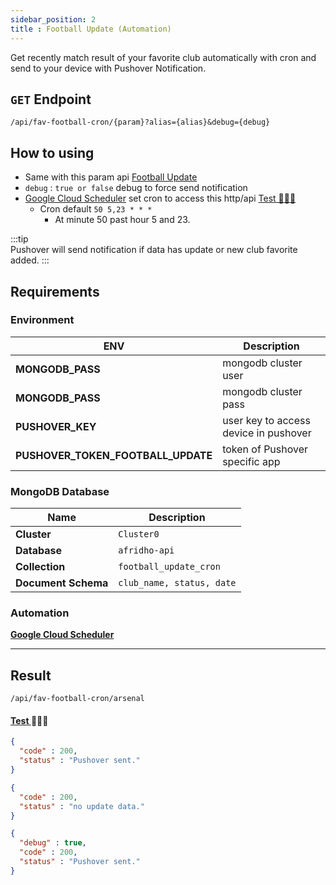```yaml
---
sidebar_position: 2
title : Football Update (Automation)
---
```


Get recently match result of your favorite club automatically with cron and send to your device with Pushover Notification.

## `GET` Endpoint

```
/api/fav-football-cron/{param}?alias={alias}&debug={debug}
```

## How to using
- Same with this param api [Football Update](./football-update.md#how-to-using)
- `debug` : `true or false` debug to force send notification
- [Google Cloud Scheduler](https://console.cloud.google.com/cloudscheduler) set cron to access this http/api [Test 🏃🏻‍♂️](#result)
  - Cron default `50 5,23 * * *`
    - At minute 50 past hour 5 and 23.
 
:::tip  
Pushover will send notification if data has update or new club favorite added.
:::

## Requirements

### Environment
| ENV              | Description |
| ---------------- | ----------- |
| **MONGODB_PASS** | mongodb cluster user |
| **MONGODB_PASS** | mongodb cluster pass |
| **PUSHOVER_KEY** | user key to access device in pushover   |
| **PUSHOVER_TOKEN_FOOTBALL_UPDATE** | token of Pushover specific app |

### MongoDB Database
| Name           | Description |
| ---------------- | ----------- |
| **Cluster** | `Cluster0` |
| **Database** | `afridho-api` |
| **Collection** | `football_update_cron`   |
| **Document Schema** | `club_name, status, date` |

### Automation
**[Google Cloud Scheduler](https://console.cloud.google.com/cloudscheduler)**

---
## Result
```
/api/fav-football-cron/arsenal
```
#### <a href='/api/fav-football-cron/arsenal' target="_blank">Test </a>🏃🏻‍♂️

```json title="Response : Successful send pushover notification."
{
  "code" : 200,
  "status" : "Pushover sent."
}
```

```json title="Response : No Pushover sent"
{
  "code" : 200,
  "status" : "no update data."
}
```

```json title="Response : Debug mode"
{
  "debug" : true,
  "code" : 200,
  "status" : "Pushover sent."
}
```
